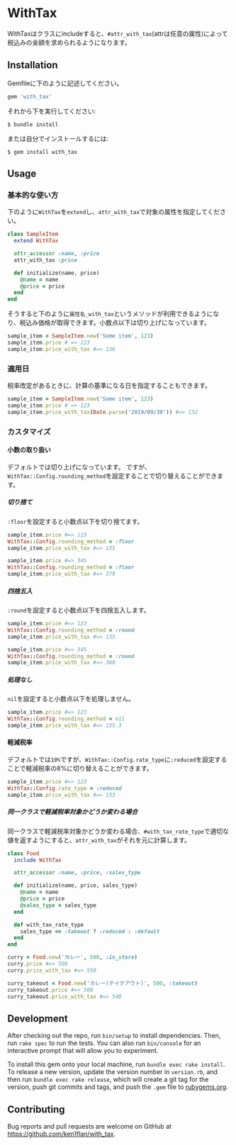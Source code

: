 # WithTax

WithTaxはクラスにincludeすると、`#attr_with_tax`(attrは任意の属性)によって税込みの金額を求められるようになります。

## Installation

Gemfileに下のように記述してください。

```ruby
gem 'with_tax'
```

それから下を実行してください:

```console
$ bundle install
```

または自分でインストールするには:

```console
$ gem install with_tax
```

## Usage

### 基本的な使い方

下のように`WithTax`を`extend`し、`attr_with_tax`で対象の属性を指定してください。

```ruby
class SampleItem
  extend WithTax

  attr_accessor :name, :price
  attr_with_tax :price

  def initialize(name, price)
    @name = name
    @price = price
  end
end
```

そうすると下のように`属性名_with_tax`というメソッドが利用できるようになり、税込み価格が取得できます。小数点以下は切り上げになっています。

```ruby
sample_item = SampleItem.new('Some item', 123)
sample_item.price # => 123
sample_item.price_with_tax #=> 136
```

### 適用日

税率改定があるときに、計算の基準になる日を指定することもできます。

```ruby
sample_item = SampleItem.new('Some item', 123)
sample_item.price # => 123
sample_item.price_with_tax(Date.parse('2019/09/30')) #=> 132
```

### カスタマイズ

#### 小数の取り扱い

デフォルトでは切り上げになっています。
ですが、`WithTax::Config.rounding_method`を設定することで切り替えることができます。

##### 切り捨て

`:floor`を設定すると小数点以下を切り捨てます。

```ruby
sample_item.price #=> 123
WithTax::Config.rounding_method = :floor
sample_item.price_with_tax #=> 135
```

```ruby
sample_item.price #=> 345
WithTax::Config.rounding_method = :floor
sample_item.price_with_tax #=> 379
```

##### 四捨五入

`:round`を設定すると小数点以下を四捨五入します。

```ruby
sample_item.price #=> 123
WithTax::Config.rounding_method = :round
sample_item.price_with_tax #=> 135
```

```ruby
sample_item.price #=> 345
WithTax::Config.rounding_method = :round
sample_item.price_with_tax #=> 380
```

##### 処理なし

`nil`を設定すると小数点以下を処理しません。

```ruby
sample_item.price #=> 123
WithTax::Config.rounding_method = nil
sample_item.price_with_tax #=> 135.3
```

#### 軽減税率

デフォルトでは`10%`ですが、`WithTax::Config.rate_type`に`:reduced`を設定することで軽減税率の8%に切り替えることができます。

```ruby
sample_item.price #=> 123
WithTax::Config.rate_type = :reduced
sample_item.price_with_tax #=> 133
```

##### 同一クラスで軽減税率対象かどうか変わる場合

同一クラスで軽減税率対象かどうか変わる場合、`#with_tax_rate_type`で適切な値を返すようにすると、`attr_with_tax`がそれを元に計算します。

```ruby
class Food
  include WithTax

  attr_accessor :name, :price, :sales_type

  def initialize(name, price, sales_type)
    @name = name
    @price = price
    @sales_type = sales_type
  end

  def with_tax_rate_type
    sales_type == :takeout ? :reduced : :default
  end
end

curry = Food.new('カレー', 500, :in_store)
curry.price #=> 500
curry.price_with_tax #=> 550

curry_takeout = Food.new('カレー(テイクアウト)', 500, :takeout)
curry_takeout.price #=> 500
curry_takeout.price_with_tax #=> 540
```

## Development

After checking out the repo, run `bin/setup` to install dependencies. Then, run `rake spec` to run the tests. You can also run `bin/console` for an interactive prompt that will allow you to experiment.

To install this gem onto your local machine, run `bundle exec rake install`. To release a new version, update the version number in `version.rb`, and then run `bundle exec rake release`, which will create a git tag for the version, push git commits and tags, and push the `.gem` file to [rubygems.org](https://rubygems.org).

## Contributing

Bug reports and pull requests are welcome on GitHub at https://github.com/ken1flan/with_tax.

